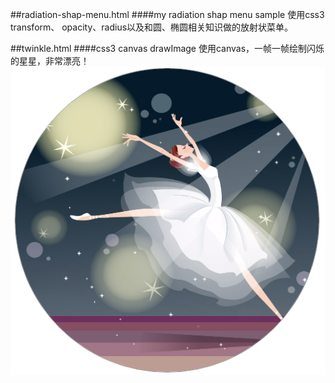 ##radiation-shap-menu.html
####my radiation shap menu sample
    使用css3 transform、 opacity、radius以及和圆、椭圆相关知识做的放射状菜单。 

##twinkle.html
####css3 canvas drawImage
    使用canvas，一帧一帧绘制闪烁的星星，非常漂亮！
![运行效果](/imgs/twinkle.png "运行效果")
